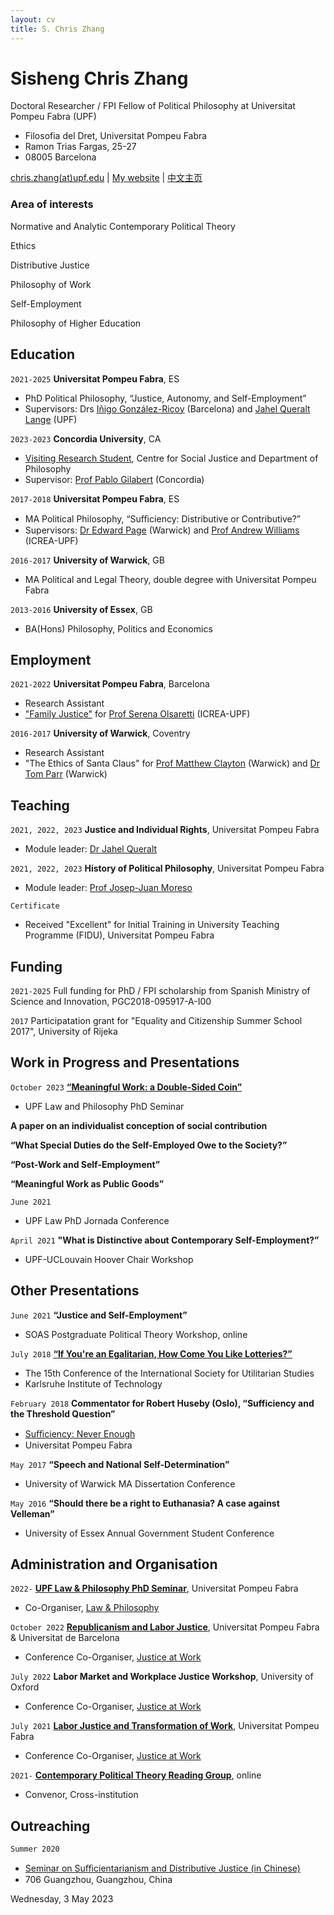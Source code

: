 ```yaml
---
layout: cv
title: S. Chris Zhang 
---
```

# Sisheng Chris Zhang

Doctoral Researcher / FPI Fellow of Political Philosophy at Universitat Pompeu Fabra (UPF)

- Filosofia del Dret, Universitat Pompeu Fabra
- Ramon Trias Fargas, 25-27
- 08005 Barcelona

<div id="webaddress">
<a href="mailto:chris.zhangATupf.edu">chris.zhang(at)upf.edu</a>
| <a href="http://czhang.uk">My website</a>
| <a href="http://sishengzhang.com">中文主页</a> 
</div>


<!--
## Currently

Standing on the shoulders of giants
-->

### Area of interests 

Normative and Analytic Contemporary Political Theory

Ethics

Distributive Justice

Philosophy of Work

Self-Employment

Philosophy of Higher Education

## Education

`2021-2025`
__Universitat Pompeu Fabra__, ES

- PhD Political Philosophy, “Justice, Autonomy, and Self-Employment”
- Supervisors: Drs [Iñigo González-Ricoy](https://www.igonzalezricoy.com) (Barcelona) and [Jahel Queralt Lange](https://www.upf.edu/web/jahel-queralt) (UPF)

`2023-2023`
__Concordia University__, CA

- [Visiting Research Student](https://www.concordia.ca/artsci/research/social-justice-centre/team/fellows.html), Centre for Social Justice and Department of Philosophy
- Supervisor: [Prof Pablo Gilabert](https://www.concordia.ca/artsci/philosophy/faculty.html?fpid=pablo-gilabert) (Concordia) 

`2017-2018`
__Universitat Pompeu Fabra__, ES

- MA Political Philosophy, “Suﬃciency: Distributive or Contributive?”
- Supervisors: [Dr Edward Page](https://warwick.ac.uk/fac/soc/pais/people/page/) (Warwick) and [Prof Andrew Williams](https://www.icrea.cat/Web/ScientificStaff/Andrew-Williams-503) (ICREA-UPF)

`2016-2017`
__University of Warwick__, GB

- MA Political and Legal Theory, double degree with Universitat Pompeu Fabra

`2013-2016`
__University of Essex__, GB

- BA(Hons) Philosophy, Politics and Economics



<!--
## Publications

 A list is also available [online](http://scholar.google.co.uk/citations?user=LTOTl0YAAAAJ)

### Journals

`1669`
Newton Sir I, De analysi per æquationes numero terminorum infinitas. 

`1669`
Lectiones opticæ.

etc. etc. etc.

### Patents

`2012`
Infinitesimal calculus for solutions to physics problems, [SMBC](http://www.techdirt.com/articles/20121011/09312820678/if-patents-had-been-around-time-newton.shtml) patent 001

-->

## Employment

`2021-2022`
__Universitat Pompeu Fabra__, Barcelona

- Research Assistant
- ["Family Justice"](https://www.demographyethicsandpublicpolicy.org/) for [Prof Serena Olsaretti](https://serenaolsaretti.weebly.com) (ICREA-UPF)

`2016-2017`
__University of Warwick__, Coventry

- Research Assistant
- "The Ethics of Santa Claus" for [Prof Matthew Clayton](https://warwick.ac.uk/fac/soc/pais/people/clayton/) (Warwick) and [Dr Tom Parr](https://warwick.ac.uk/fac/soc/pais/people/parr/) (Warwick)



## Teaching

`2021, 2022, 2023`
__Justice and Individual Rights__, Universitat Pompeu Fabra
- Module leader: [Dr Jahel Queralt](https://www.upf.edu/web/jahel-queralt)

`2021, 2022, 2023`
__History of Political Philosophy__, Universitat Pompeu Fabra
- Module leader: [Prof Josep-Juan Moreso](https://www.upf.edu/web/moreso)

`Certificate`
- Received "Excellent" for Initial Training in University Teaching Programme (FIDU), Universitat Pompeu Fabra

## Funding 

`2021-2025`
Full funding for PhD / FPI scholarship from Spanish Ministry of Science and Innovation, PGC2018-095917-A-I00

`2017` 
Participatation grant for "Equality and Citizenship Summer School 2017", University of Rijeka 

<!--
## Member of

[__Justice at Work__](https://www.upf.edu/web/justwork), Universitat Pompeu Fabra
-->




## Work in Progress and Presentations

`October 2023`
__[“Meaningful Work: a Double-Sided Coin”](https://www.upf.edu/web/dret/inici/-/asset_publisher/lhqR7nbA9YrC/content/seminari-meaningful-work-a-double-sided-coin-19.10.23-/maximized)__
- UPF Law and Philosophy PhD Seminar 


__A paper on an individualist conception of social contribution__

__“What Special Duties do the Self-Employed Owe to the Society?”__

__“Post-Work and Self-Employment”__

__“Meaningful Work as Public Goods”__

`June 2021`
- UPF Law PhD Jornada Conference

`April 2021`
__"What is Distinctive about Contemporary Self-Employment?”__
- UPF-UCLouvain Hoover Chair Workshop



## Other Presentations


`June 2021`
__“Justice and Self-Employment”__
- SOAS Postgraduate Political Theory Workshop, online

`July 2018`
__[“If You're an Egalitarian, How Come You Like Lotteries?”](https://www.isus2018.de/menu/programme/talks-abstracts/)__
- The 15th Conference of the International Society for Utilitarian Studies
- Karlsruhe Institute of Technology


`February 2018`
__Commentator for Robert Huseby (Oslo), “Sufficiency and the Threshold Question”__
- [Suﬃciency: Never Enough](https://www.upf.edu/web/dret/inici/-/asset_publisher/UzFOsEsEfEfx/content/id/146449794/maximized#.YgA19i8w1B1)
- Universitat Pompeu Fabra

`May 2017`
__“Speech and National Self-Determination”__
- University of Warwick MA Dissertation Conference

`May 2016`
__“Should there be a right to Euthanasia? A case against Velleman”__
- University of Essex Annual Government Student Conference


## Administration and Organisation

`2022-`
__[UPF Law & Philosophy PhD Seminar](https://www.upf.edu/web/lphi/phd-seminars#.Y1K7GC8RpB0)__, Universitat Pompeu Fabra
- Co-Organiser, [Law & Philosophy](https://www.upf.edu/web/lphi)

`October 2022`
__[Republicanism and Labor Justice](https://sites.google.com/view/republicanism-labor-justice)__, Universitat Pompeu Fabra & Universitat de Barcelona
- Conference Co-Organiser, [Justice at Work](https://www.upf.edu/web/justwork)

`July 2022`
__Labor Market and Workplace Justice Workshop__, University of Oxford
- Conference Co-Organiser, [Justice at Work](https://www.upf.edu/web/justwork)

`July 2021`
__[Labor Justice and Transformation of Work](http://transformationofwork.weebly.com)__, Universitat Pompeu Fabra
- Conference Co-Organiser, [Justice at Work](https://www.upf.edu/web/justwork)

`2021-`
[__Contemporary Political Theory Reading Group__](http://cpt.czhang.uk), online
- Convenor, Cross-institution


## Outreaching
`Summer 2020`
- [Seminar on Suﬃcientarianism and Distributive Justice (in Chinese)](https://mp.weixin.qq.com/s/5xxvQSQIhDXUpSA72_xzdA)
- 706 Guangzhou, Guangzhou, China


Wednesday, 3 May 2023


